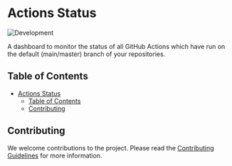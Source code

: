 # Actions Status

![Development](https://img.shields.io/badge/Development-8A2BE2?style=for-the-badge&color=ff9500&label=Status)

A dashboard to monitor the status of all GitHub Actions which have run on the default (main/master) branch of your repositories.

## Table of Contents

- [Actions Status](#actions-status)
  - [Table of Contents](#table-of-contents)
  - [Contributing](#contributing)

<!-- Add documentation -->

## Contributing

We welcome contributions to the project. Please read the [Contributing Guidelines](docs/CONTRIBUTING.md) for more information.
